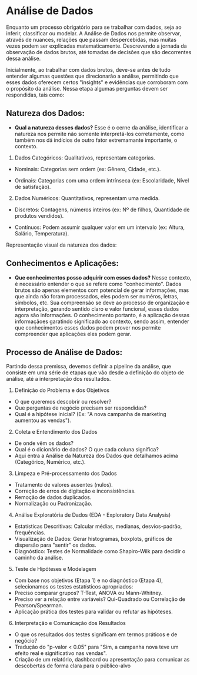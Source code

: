 # Análise de Dados
Enquanto um processo obrigatório para se trabalhar com dados, seja ao inferir, classificar ou modelar. A Análise de Dados nos permite observar, através de nuances, relações que passam despercebidas, mas muitas vezes podem ser explicadas matematicamente. Descrevendo a jornada da observação de dados brutos, até tomadas de decisões que são decorrentes dessa análise.

Inicialmente, ao trabalhar com dados brutos, deve-se antes de tudo entender algumas questões que direcionarão a análise, permitindo que esses dados oferecem certos "insights" e evidências que corroboram com o propósito da análise. Nessa etapa algumas perguntas devem ser respondidas, tais como: 

## Natureza dos Dados: 

- **Qual a natureza desses dados?** Esse é o cerne da análise, identificar a natureza nos permite não somente interpretá-los corretamente, como também nos dá indícios de outro fator extremamante importante, o contexto. 

1. Dados Categóricos: Qualitativos, representam categorias.

* Nominais: Categorias sem ordem (ex: Gênero, Cidade, etc.).

* Ordinais: Categorias com uma ordem intrínseca (ex: Escolaridade, Nível de satisfação).

2. Dados Numéricos: Quantitativos, representam uma medida.

* Discretos: Contagens, números inteiros (ex: Nº de filhos, Quantidade de produtos vendidos).

* Contínuos: Podem assumir qualquer valor em um intervalo (ex: Altura, Salário, Temperatura).

Representação visual da natureza dos dados:

## Conhecimentos e Aplicações:

- **Que conhecimentos posso adquirir com esses dados?** Nesse contexto, é necessário entender o que se refere como "conhecimento". Dados brutos são apenas elementos com potencial de gerar informações, mas que ainda não foram processados, eles podem ser numéros, letras, símbolos, etc. Sua compreensão se deve ao processo de organização e interpretação, gerando sentido claro e valor funcional, esses dados agora são informações. O conhecimento portanto, é a aplicação dessas informaçãoes garatindo significado ao contexto, sendo assim, entender que conhecimentos esses dados podem prover nos permite compreender que aplicações eles podem gerar. 


## Processo de Análise de Dados:
Partindo dessa premissa, devemos definir a pipeline da análise, que consiste em uma série de etapas que vão desde a definição do objeto de análise, até a interpretação dos resultados.  

1. Definição do Problema e dos Objetivos
* O que queremos descobrir ou resolver? 
* Que perguntas de negócio precisam ser respondidas?
* Qual é a hipótese inicial? (Ex: "A nova campanha de marketing aumentou as vendas").

2. Coleta e Entendimento dos Dados
* De onde vêm os dados? 
* Qual é o dicionário de dados? O que cada coluna significa?
* Aqui entra a Análise da Natureza dos Dados que detalhamos acima (Categórico, Numérico, etc.).

3. Limpeza e Pré-processamento dos Dados
* Tratamento de valores ausentes (nulos).
* Correção de erros de digitação e inconsistências.
* Remoção de dados duplicados.
* Normalização ou Padronização.

4. Análise Exploratória de Dados (EDA - Exploratory Data Analysis)
* Estatísticas Descritivas: Calcular médias, medianas, desvios-padrão, frequências.
* Visualização de Dados: Gerar histogramas, boxplots, gráficos de dispersão para "sentir" os dados.
* Diagnóstico: Testes de Normalidade como Shapiro-Wilk para decidir o caminho da análise.

5. Teste de Hipóteses e Modelagem 
* Com base nos objetivos (Etapa 1) e no diagnóstico (Etapa 4), selecionamos os testes estatísticos apropriados:
* Preciso comparar grupos? T-Test, ANOVA ou Mann-Whitney.
* Preciso ver a relação entre variáveis? Qui-Quadrado ou Correlação de Pearson/Spearman.
* Aplicação prática dos testes para validar ou refutar as hipóteses.

6. Interpretação e Comunicação dos Resultados
* O que os resultados dos testes significam em termos práticos e de negócio? 
* Tradução do "p-valor < 0.05" para "Sim, a campanha nova teve um efeito real e significativo nas vendas".
* Criação de um relatório, dashboard ou apresentação para comunicar as descobertas de forma clara para o público-alvo

